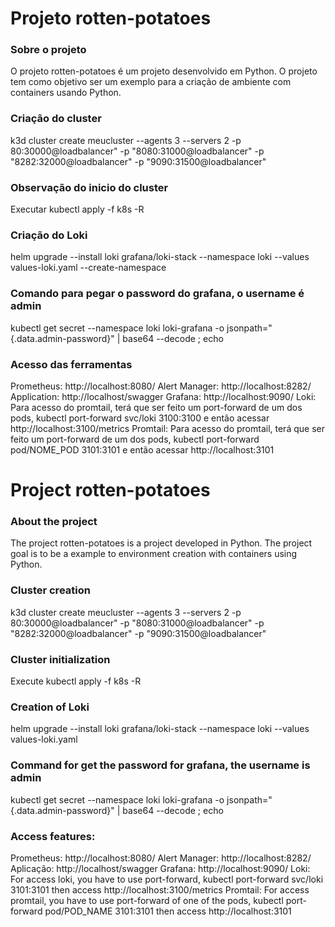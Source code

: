 # Projeto rotten-potatoes

### Sobre o projeto
O projeto rotten-potatoes é um projeto desenvolvido em Python. O projeto tem como objetivo ser um exemplo para a criação de ambiente com containers usando Python.

### Criação do cluster
k3d cluster create meucluster --agents 3 --servers 2 -p 80:30000@loadbalancer" -p "8080:31000@loadbalancer" -p "8282:32000@loadbalancer" -p "9090:31500@loadbalancer"

### Observação do inicio do cluster
Executar kubectl apply -f k8s -R

### Criação do Loki
helm upgrade --install loki grafana/loki-stack --namespace loki --values values-loki.yaml --create-namespace

### Comando para pegar o password do grafana, o username é admin
kubectl get secret --namespace loki loki-grafana -o jsonpath="{.data.admin-password}" | base64 --decode ; echo

### Acesso das ferramentas
Prometheus: http://localhost:8080/
Alert Manager: http://localhost:8282/
Application: http://localhost/swagger
Grafana: http://localhost:9090/
Loki: Para acesso do promtail, terá que ser feito um port-forward de um dos pods, kubectl port-forward svc/loki 3100:3100 e então acessar http://localhost:3100/metrics
Promtail: Para acesso do promtail, terá que ser feito um port-forward de um dos pods, kubectl port-forward pod/NOME_POD 3101:3101 e então acessar http://localhost:3101




# Project rotten-potatoes

### About the project
The project rotten-potatoes is a project developed in Python. The project goal is to be a example to environment creation with containers using Python.

### Cluster creation
k3d cluster create meucluster --agents 3 --servers 2 -p 80:30000@loadbalancer" -p "8080:31000@loadbalancer" -p "8282:32000@loadbalancer" -p "9090:31500@loadbalancer"

### Cluster initialization
Execute kubectl apply -f k8s -R

### Creation of Loki
helm upgrade --install loki grafana/loki-stack --namespace loki --values values-loki.yaml

### Command for get the password for grafana, the username is admin
kubectl get secret --namespace loki loki-grafana -o jsonpath="{.data.admin-password}" | base64 --decode ; echo

### Access features:
Prometheus: http://localhost:8080/
Alert Manager: http://localhost:8282/
Aplicação: http://localhost/swagger
Grafana: http://localhost:9090/
Loki: For access loki, you have to use port-forward, kubectl port-forward svc/loki 3101:3101 then access http://localhost:3100/metrics
Promtail: For access promtail, you have to use port-forward of one of the pods, kubectl port-forward pod/POD_NAME 3101:3101 then access http://localhost:3101